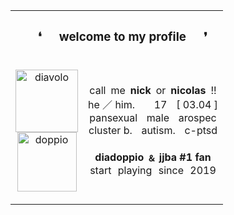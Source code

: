 <table align="center">
  <tr>
    <th align="center" colspan="3""><b><h3> ❛  welcome to my profile  ❜</h3><b></th>
  </tr>
  <tr>
    <td><p align="center"><img src="https://i.postimg.cc/6QP9s3TZ/pony-town-did-babygirl-stand-3x.png" width="100" alt="diavolo"><br><img src="https://i.postimg.cc/TwrxRT4w/68747470733a2f2f692e706f7374696d672e63632f72707338595779632f706f6e792d746f776e2d6469642d62616279626f.png" width="95" alt="doppio"></p>
   </td>
     <td>
<br><p align="center">
</u>call me <b>nick</b> or <b>nicolas</b> !! <br>
he  ／ him.    17  [ 03.04 ]<br>
pansexual  male  arospec<br>
cluster b.  autism.  c-ptsd<br>
<br>
<b>diadoppio ﹠ jjba #1 fan</b><br>
start playing since 2019
</p><br>
     </td>
  </tr>
</table>
